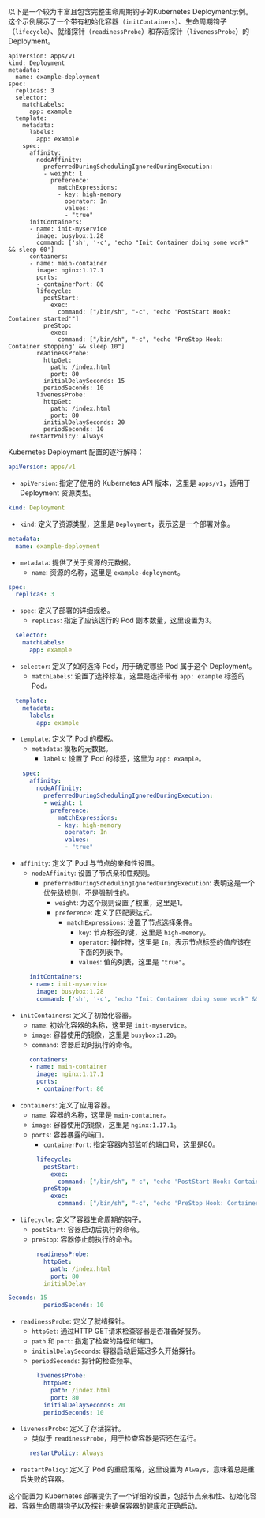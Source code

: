 以下是一个较为丰富且包含完整生命周期钩子的Kubernetes Deployment示例。这个示例展示了一个带有初始化容器（`initContainers`）、生命周期钩子（`lifecycle`）、就绪探针（`readinessProbe`）和存活探针（`livenessProbe`）的Deployment。



```YML
apiVersion: apps/v1
kind: Deployment
metadata:
  name: example-deployment
spec:
  replicas: 3
  selector:
    matchLabels:
      app: example
  template:
    metadata:
      labels:
        app: example
    spec:
      affinity:
        nodeAffinity:
          preferredDuringSchedulingIgnoredDuringExecution:
          - weight: 1
            preference:
              matchExpressions:
              - key: high-memory
                operator: In
                values:
                - "true"
      initContainers:
      - name: init-myservice
        image: busybox:1.28
        command: ['sh', '-c', 'echo "Init Container doing some work" && sleep 60']
      containers:
      - name: main-container
        image: nginx:1.17.1
        ports:
        - containerPort: 80
        lifecycle:
          postStart:
            exec:
              command: ["/bin/sh", "-c", "echo 'PostStart Hook: Container started'"]
          preStop:
            exec:
              command: ["/bin/sh", "-c", "echo 'PreStop Hook: Container stopping' && sleep 10"]
        readinessProbe:
          httpGet:
            path: /index.html
            port: 80
          initialDelaySeconds: 15
          periodSeconds: 10
        livenessProbe:
          httpGet:
            path: /index.html
            port: 80
          initialDelaySeconds: 20
          periodSeconds: 10
      restartPolicy: Always
```



Kubernetes Deployment 配置的逐行解释：

```yaml
apiVersion: apps/v1
```
- `apiVersion`: 指定了使用的 Kubernetes API 版本，这里是 `apps/v1`，适用于 Deployment 资源类型。

```yaml
kind: Deployment
```
- `kind`: 定义了资源类型，这里是 `Deployment`，表示这是一个部署对象。

```yaml
metadata:
  name: example-deployment
```
- `metadata`: 提供了关于资源的元数据。
  - `name`: 资源的名称，这里是 `example-deployment`。

```yaml
spec:
  replicas: 3
```
- `spec`: 定义了部署的详细规格。
  - `replicas`: 指定了应该运行的 Pod 副本数量，这里设置为3。

```yaml
  selector:
    matchLabels:
      app: example
```
- `selector`: 定义了如何选择 Pod，用于确定哪些 Pod 属于这个 Deployment。
  - `matchLabels`: 设置了选择标准，这里是选择带有 `app: example` 标签的 Pod。

```yaml
  template:
    metadata:
      labels:
        app: example
```
- `template`: 定义了 Pod 的模板。
  - `metadata`: 模板的元数据。
    - `labels`: 设置了 Pod 的标签，这里为 `app: example`。

```yaml
    spec:
      affinity:
        nodeAffinity:
          preferredDuringSchedulingIgnoredDuringExecution:
          - weight: 1
            preference:
              matchExpressions:
              - key: high-memory
                operator: In
                values:
                - "true"
```
- `affinity`: 定义了 Pod 与节点的亲和性设置。
  - `nodeAffinity`: 设置了节点亲和性规则。
    - `preferredDuringSchedulingIgnoredDuringExecution`: 表明这是一个优先级规则，不是强制性的。
      - `weight`: 为这个规则设置了权重，这里是1。
      - `preference`: 定义了匹配表达式。
        - `matchExpressions`: 设置了节点选择条件。
          - `key`: 节点标签的键，这里是 `high-memory`。
          - `operator`: 操作符，这里是 `In`，表示节点标签的值应该在下面的列表中。
          - `values`: 值的列表，这里是 `"true"`。

```yaml
      initContainers:
      - name: init-myservice
        image: busybox:1.28
        command: ['sh', '-c', 'echo "Init Container doing some work" && sleep 60']
```
- `initContainers`: 定义了初始化容器。
  - `name`: 初始化容器的名称，这里是 `init-myservice`。
  - `image`: 容器使用的镜像，这里是 `busybox:1.28`。
  - `command`: 容器启动时执行的命令。

```yaml
      containers:
      - name: main-container
        image: nginx:1.17.1
        ports:
        - containerPort: 80
```
- `containers`: 定义了应用容器。
  - `name`: 容器的名称，这里是 `main-container`。
  - `image`: 容器使用的镜像，这里是 `nginx:1.17.1`。
  - `ports`: 容器暴露的端口。
    - `containerPort`: 指定容器内部监听的端口号，这里是80。

```yaml
        lifecycle:
          postStart:
            exec:
              command: ["/bin/sh", "-c", "echo 'PostStart Hook: Container started'"]
          preStop:
            exec:
              command: ["/bin/sh", "-c", "echo 'PreStop Hook: Container stopping' && sleep 10"]
```
- `lifecycle`: 定义了容器生命周期的钩子。
  - `postStart`: 容器启动后执行的命令。
  - `preStop`: 容器停止前执行的命令。

```yaml
        readinessProbe:
          httpGet:
            path: /index.html
            port: 80
          initialDelay

Seconds: 15
          periodSeconds: 10
```
- `readinessProbe`: 定义了就绪探针。
  - `httpGet`: 通过HTTP GET请求检查容器是否准备好服务。
  - `path` 和 `port`: 指定了检查的路径和端口。
  - `initialDelaySeconds`: 容器启动后延迟多久开始探针。
  - `periodSeconds`: 探针的检查频率。

```yaml
        livenessProbe:
          httpGet:
            path: /index.html
            port: 80
          initialDelaySeconds: 20
          periodSeconds: 10
```
- `livenessProbe`: 定义了存活探针。
  - 类似于 `readinessProbe`，用于检查容器是否还在运行。

```yaml
      restartPolicy: Always
```
- `restartPolicy`: 定义了 Pod 的重启策略，这里设置为 `Always`，意味着总是重启失败的容器。

这个配置为 Kubernetes 部署提供了一个详细的设置，包括节点亲和性、初始化容器、容器生命周期钩子以及探针来确保容器的健康和正确启动。


